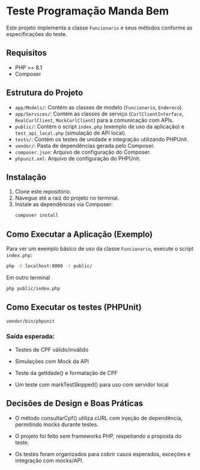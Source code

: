 # Teste Programação Manda Bem

Este projeto implementa a classe `Funcionario` e seus métodos conforme as especificações do teste.

## Requisitos

-   PHP >= 8.1
-   Composer

## Estrutura do Projeto

-   `app/Models/`: Contém as classes de modelo (`Funcionario`, `Endereco`).
-   `app/Services/`: Contém as classes de serviço (`CurlClientInterface`, `RealCurlClient`, `MockCurlClient`) para a comunicação com APIs.
-   `public/`: Contém o script `index.php` (exemplo de uso da aplicação) e `test_api_local.php` (simulação de API local).
-   `tests/`: Contém os testes de unidade e integração utilizando PHPUnit.
-   `vendor/`: Pasta de dependências gerada pelo Composer.
-   `composer.json`: Arquivo de configuração do Composer.
-   `phpunit.xml`: Arquivo de configuração do PHPUnit.

## Instalação

1.  Clone este repositório.
2.  Navegue até a raiz do projeto no terminal.
3.  Instale as dependências via Composer:
    ```bash
    composer install
    ```

## Como Executar a Aplicação (Exemplo)

Para ver um exemplo básico de uso da classe `Funcionario`, execute o script `index.php`:
```bash
php -S localhost:8000 -t public/
```

Em outro terminal
```bash
php public/index.php
```
## Como Executar os testes (PHPUnit)
```bash
vendor/bin/phpunit
```
### Saída esperada:

- Testes de CPF válido/inválido

- Simulações com Mock da API

- Teste da getIdade() e formatação de CPF

- Um teste com markTestSkipped() para uso com servidor local

## Decisões de Design e Boas Práticas
- O método consultarCpf() utiliza cURL com injeção de dependência, permitindo mocks durante testes.

- O projeto foi feito sem frameworks PHP, respeitando a proposta do teste.

- Os testes foram organizados para cobrir casos esperados, exceções e integração com mocks/API.
